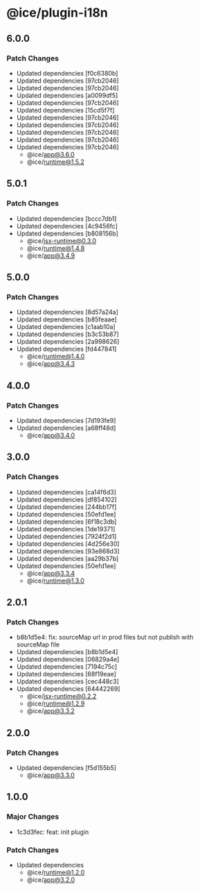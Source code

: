 # @ice/plugin-i18n

## 6.0.0

### Patch Changes

- Updated dependencies [f0c6380b]
- Updated dependencies [97cb2046]
- Updated dependencies [97cb2046]
- Updated dependencies [a0099df5]
- Updated dependencies [97cb2046]
- Updated dependencies [15cd5f7f]
- Updated dependencies [97cb2046]
- Updated dependencies [97cb2046]
- Updated dependencies [97cb2046]
- Updated dependencies [97cb2046]
- Updated dependencies [97cb2046]
  - @ice/app@3.6.0
  - @ice/runtime@1.5.2

## 5.0.1

### Patch Changes

- Updated dependencies [bccc7db1]
- Updated dependencies [4c9456fc]
- Updated dependencies [b808156b]
  - @ice/jsx-runtime@0.3.0
  - @ice/runtime@1.4.8
  - @ice/app@3.4.9

## 5.0.0

### Patch Changes

- Updated dependencies [8d57a24a]
- Updated dependencies [b85feaae]
- Updated dependencies [c1aab10a]
- Updated dependencies [b3c53b87]
- Updated dependencies [2a998626]
- Updated dependencies [fd447841]
  - @ice/runtime@1.4.0
  - @ice/app@3.4.3

## 4.0.0

### Patch Changes

- Updated dependencies [7d193fe9]
- Updated dependencies [a68ff48d]
  - @ice/app@3.4.0

## 3.0.0

### Patch Changes

- Updated dependencies [ca14f6d3]
- Updated dependencies [df854102]
- Updated dependencies [244bb17f]
- Updated dependencies [50efd1ee]
- Updated dependencies [6f18c3db]
- Updated dependencies [1de19371]
- Updated dependencies [7924f2d1]
- Updated dependencies [4d256e30]
- Updated dependencies [93e868d3]
- Updated dependencies [aa29b37b]
- Updated dependencies [50efd1ee]
  - @ice/app@3.3.4
  - @ice/runtime@1.3.0

## 2.0.1

### Patch Changes

- b8b1d5e4: fix: sourceMap url in prod files but not publish with sourceMap file
- Updated dependencies [b8b1d5e4]
- Updated dependencies [06829a4e]
- Updated dependencies [7194c75c]
- Updated dependencies [68f19eae]
- Updated dependencies [cec448c3]
- Updated dependencies [64442269]
  - @ice/jsx-runtime@0.2.2
  - @ice/runtime@1.2.9
  - @ice/app@3.3.2

## 2.0.0

### Patch Changes

- Updated dependencies [f5d155b5]
  - @ice/app@3.3.0

## 1.0.0

### Major Changes

- 1c3d3fec: feat: init plugin

### Patch Changes

- Updated dependencies
  - @ice/runtime@1.2.0
  - @ice/app@3.2.0

